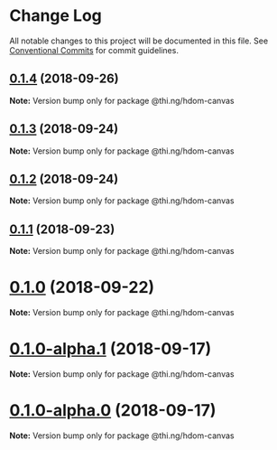 # Change Log

All notable changes to this project will be documented in this file.
See [Conventional Commits](https://conventionalcommits.org) for commit guidelines.

<a name="0.1.4"></a>
## [0.1.4](https://github.com/thi-ng/umbrella/compare/@thi.ng/hdom-canvas@0.1.3...@thi.ng/hdom-canvas@0.1.4) (2018-09-26)

**Note:** Version bump only for package @thi.ng/hdom-canvas





<a name="0.1.3"></a>
## [0.1.3](https://github.com/thi-ng/umbrella/compare/@thi.ng/hdom-canvas@0.1.2...@thi.ng/hdom-canvas@0.1.3) (2018-09-24)

**Note:** Version bump only for package @thi.ng/hdom-canvas





<a name="0.1.2"></a>
## [0.1.2](https://github.com/thi-ng/umbrella/compare/@thi.ng/hdom-canvas@0.1.1...@thi.ng/hdom-canvas@0.1.2) (2018-09-24)

**Note:** Version bump only for package @thi.ng/hdom-canvas





<a name="0.1.1"></a>
## [0.1.1](https://github.com/thi-ng/umbrella/compare/@thi.ng/hdom-canvas@0.1.0...@thi.ng/hdom-canvas@0.1.1) (2018-09-23)

**Note:** Version bump only for package @thi.ng/hdom-canvas





<a name="0.1.0"></a>
# [0.1.0](https://github.com/thi-ng/umbrella/compare/@thi.ng/hdom-canvas@0.1.0-alpha.1...@thi.ng/hdom-canvas@0.1.0) (2018-09-22)

**Note:** Version bump only for package @thi.ng/hdom-canvas





<a name="0.1.0-alpha.1"></a>
# [0.1.0-alpha.1](https://github.com/thi-ng/umbrella/compare/@thi.ng/hdom-canvas@0.1.0-alpha.0...@thi.ng/hdom-canvas@0.1.0-alpha.1) (2018-09-17)

**Note:** Version bump only for package @thi.ng/hdom-canvas





<a name="0.1.0-alpha.0"></a>
# [0.1.0-alpha.0](https://github.com/thi-ng/umbrella/compare/@thi.ng/hdom-canvas@0.1.0-alpha...@thi.ng/hdom-canvas@0.1.0-alpha.0) (2018-09-17)

**Note:** Version bump only for package @thi.ng/hdom-canvas

